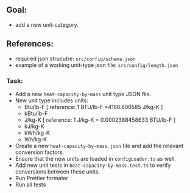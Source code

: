## Goal:

- add a new unit-category.

## References:

- required json strucutre: `src/config/schema.json`
- example of a working unit-type json file: `src/config/length.json`

### Task:

- Add a new `heat-capacity-by-mass` unit type JSON file.
- New unit type includes units:
  - Btu/lb-F [ reference: 1 BTU/lb-F =4186.800585 J/kg-K ]
  - kBtu/lb-F
  - J/kg-K [ reference: 1 J/kg-K = 0.0002388458633 BTU/lb-F ]
  - kJ/kg-K
  - kWh/kg-K
  - Wh/kg-K
- Create a new `heat-capacity-by-mass.json` file and add the relevant conversion factors.
- Ensure that the new units are loaded in `configLoader.ts` as well.
- Add new unit tests in `heat-capacity-by-mass.test.ts` to verify conversions between these units.
- Run Prettier formater
- Run all tests
